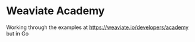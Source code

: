 # Weaviate Academy 

Working through the examples at https://weaviate.io/developers/academy but in Go
